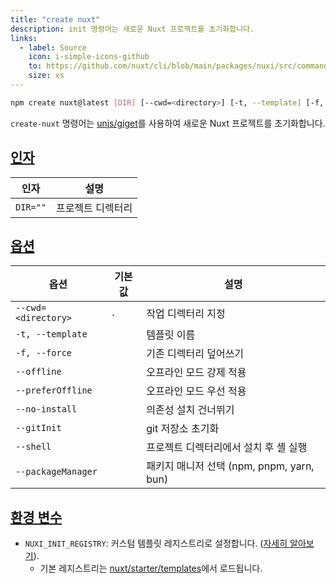 ```yaml
---
title: "create nuxt"
description: init 명령어는 새로운 Nuxt 프로젝트를 초기화합니다.
links:
  - label: Source
    icon: i-simple-icons-github
    to: https://github.com/nuxt/cli/blob/main/packages/nuxi/src/commands/init.ts
    size: xs
---
```


<!--init-cmd-->
```bash [Terminal]
npm create nuxt@latest [DIR] [--cwd=<directory>] [-t, --template] [-f, --force] [--offline] [--preferOffline] [--no-install] [--gitInit] [--shell] [--packageManager]
```
<!--/init-cmd-->

`create-nuxt` 명령어는 [unjs/giget](https://github.com/unjs/giget)를 사용하여 새로운 Nuxt 프로젝트를 초기화합니다.

## [인자](#arguments)

<!--init-args-->
인자 | 설명
--- | ---
`DIR=""` | 프로젝트 디렉터리
<!--/init-args-->

## [옵션](#options)

<!--init-opts-->
옵션 | 기본값 | 설명
--- | --- | ---
`--cwd=<directory>` | `.` | 작업 디렉터리 지정
`-t, --template` |  | 템플릿 이름
`-f, --force` |  | 기존 디렉터리 덮어쓰기
`--offline` |  | 오프라인 모드 강제 적용
`--preferOffline` |  | 오프라인 모드 우선 적용
`--no-install` |  | 의존성 설치 건너뛰기
`--gitInit` |  | git 저장소 초기화
`--shell` |  | 프로젝트 디렉터리에서 설치 후 셸 실행
`--packageManager` |  | 패키지 매니저 선택 (npm, pnpm, yarn, bun)
<!--/init-opts-->

## [환경 변수](#environment-variables)

- `NUXI_INIT_REGISTRY`: 커스텀 템플릿 레지스트리로 설정합니다. ([자세히 알아보기](https://github.com/unjs/giget#custom-registry)).
  - 기본 레지스트리는 [nuxt/starter/templates](https://github.com/nuxt/starter/tree/templates/templates)에서 로드됩니다.
